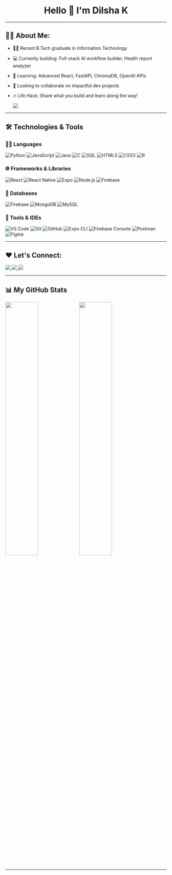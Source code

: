 <h1 align="center">Hello 👋 I'm Dilsha K</h1>

---

## 👩‍💻 About Me:

- 👩‍🎓 Recent B.Tech graduate in Information Technology  
- 💻 Currently building: Full-stack AI workflow builder, Health report analyzer  
- 🌱 Learning: Advanced React, FastAPI, ChromaDB, OpenAI APIs  
- 🤝 Looking to collaborate on impactful dev projects   
- 🔥 Life Hack: Share what you build and learn along the way!


  <img src="https://i.pinimg.com/736x/58/a2/f1/58a2f1569332c0754dc50ec230766615.jpg" />
---

## 🛠️ Technologies & Tools

### 👩‍💻 Languages
![Python](https://img.shields.io/badge/Python-3776AB?style=flat-square&logo=python&logoColor=white)
![JavaScript](https://img.shields.io/badge/JavaScript-F7DF1E?style=flat-square&logo=javascript&logoColor=black)
![Java](https://img.shields.io/badge/Java-007396?style=flat-square&logo=java&logoColor=white)
![C](https://img.shields.io/badge/C-00599C?style=flat-square&logo=c&logoColor=white)
![SQL](https://img.shields.io/badge/SQL-4479A1?style=flat-square&logo=mysql&logoColor=white)
![HTML5](https://img.shields.io/badge/HTML5-E34F26?style=flat-square&logo=html5&logoColor=white)
![CSS3](https://img.shields.io/badge/CSS3-1572B6?style=flat-square&logo=css3&logoColor=white)
![R](https://img.shields.io/badge/R-276DC3?style=flat-square&logo=r&logoColor=white)

### 🌐 Frameworks & Libraries
![React](https://img.shields.io/badge/React-61DAFB?style=flat-square&logo=react&logoColor=black)
![React Native](https://img.shields.io/badge/React_Native-61DAFB?style=flat-square&logo=react&logoColor=black)
![Expo](https://img.shields.io/badge/Expo-000020?style=flat-square&logo=expo&logoColor=white)
![Node.js](https://img.shields.io/badge/Node.js-339933?style=flat-square&logo=nodedotjs&logoColor=white)
![Firebase](https://img.shields.io/badge/Firebase-FFCA28?style=flat-square&logo=firebase&logoColor=black)

### 🧠 Databases
![Firebase](https://img.shields.io/badge/Firebase-039BE5?style=flat-square&logo=firebase)
![MongoDB](https://img.shields.io/badge/MongoDB-47A248?style=flat-square&logo=mongodb&logoColor=white)
![MySQL](https://img.shields.io/badge/MySQL-4479A1?style=flat-square&logo=mysql&logoColor=white)

### 🧰 Tools & IDEs
![VS Code](https://img.shields.io/badge/VS_Code-007ACC?style=flat-square&logo=visual-studio-code&logoColor=white)
![Git](https://img.shields.io/badge/Git-F05032?style=flat-square&logo=git&logoColor=white)
![GitHub](https://img.shields.io/badge/GitHub-181717?style=flat-square&logo=github)
![Expo CLI](https://img.shields.io/badge/Expo_CLI-000000?style=flat-square&logo=expo)
![Firebase Console](https://img.shields.io/badge/Firebase_Console-FFA611?style=flat-square&logo=firebase)
![Postman](https://img.shields.io/badge/Postman-FF6C37?style=flat-square&logo=postman)
![Figma](https://img.shields.io/badge/Figma-F24E1E?style=flat-square&logo=figma&logoColor=white)

---

## ❤️ Let's Connect:

<p align="left">
  <a href="https://www.linkedin.com/in/dilsha-k-8a7a73216/">
    <img src="https://img.shields.io/badge/LinkedIn-blue?style=flat-square&logo=linkedin" />
  </a>
  <a href="mailto:dilshak2001@gmail.com">
    <img src="https://img.shields.io/badge/Gmail-red?style=flat-square&logo=gmail&logoColor=white" />
  </a>
  <a href="https://github.com/dilsha6">
    <img src="https://img.shields.io/badge/GitHub-black?style=flat-square&logo=github" />
  </a>
</p>

---

## 📊 My GitHub Stats

<p align="left">
  <img src="https://github-readme-stats.vercel.app/api?username=dilsha6&show_icons=true&theme=radical" width="45%" />
  <img src="https://github-readme-stats.vercel.app/api/top-langs/?username=dilsha6&layout=compact&theme=radical" width="45%" />
</p>

---

